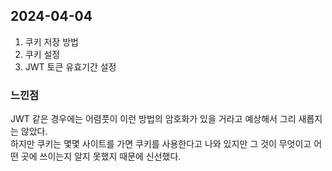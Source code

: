 ## 2024-04-04
1. 쿠키 저장 방법
2. 쿠키 설정
3. JWT 토큰 유효기간 설정

### 느낀점
JWT 같은 경우에는 어렴풋이 이런 방법의 암호화가 있을 거라고 예상해서 그리 새롭지는 않았다.  
하지만 쿠키는 몇몇 사이트를 가면 쿠키를 사용한다고 나와 있지만 그 것이 무엇이고 어떤 곳에 쓰이는지 알지 못했지 때문에 신선했다. 